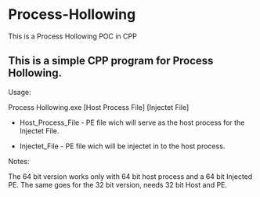 # Process-Hollowing
This is a Process Hollowing POC in CPP

This is a simple CPP program for Process Hollowing.
-

Usage:

Process Hollowing.exe [Host Process File] [Injectet File]

- Host_Process_File - PE file wich will serve as the host process for the Injectet File.

- Injectet_File - PE file wich will be injectet in to the host process.


Notes:

The 64 bit version works only with 64 bit host process and a 64 bit Injected PE. The same goes for the 32 bit version, needs 32 bit Host and PE.
